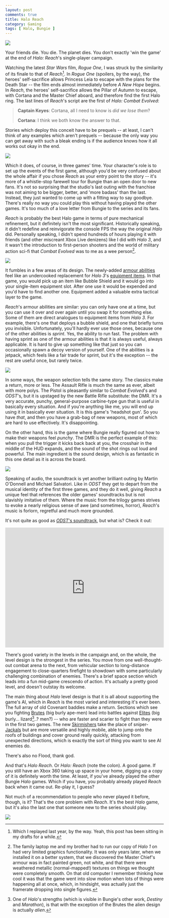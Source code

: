 ```yaml
---
layout: post
comments: true
title: Halo Reach
category: Gaming
tags: [ Halo, Bungie ]
---
```


![](/images/halo-reach/Reach_TotS_HogCharge.jpg)

Your friends die. You die. The planet dies. You don't exactly 'win the game' at the end of *Halo: Reach*'s single-player campaign.

Watching the latest *Star Wars* film, *Rogue One*, I was struck by the similarity of its finale to that of *Reach*[^1]. In *Rogue One* (spoilers, by the way), the heroes' self-sacrifice allows Princess Leia to escape with the plans for the Death Star -- the film ends almost immediately before *A New Hope* begins. In *Reach*, the heroes' self-sacrifice allows the Pillar of Autumn to escape, with Cortana and the Master Chief aboard, and therefore find the first Halo ring. The last lines of *Reach*'s script are the first of *Halo: Combat Evolved*:

> **Captain Keyes**: Cortana, all I need to know is *did we lose them*?
>
> **Cortana**: I think we both know the answer to that.

Stories which deploy this conceit have to be prequels -- at least, I can't think of any examples which aren't prequels -- because the only way you can get away with such a bleak ending is if the audience knows how it all works out okay in the end.

![](/images/halo-reach/Reach_TotS_FP01.jpg)

Which it does, of course, in three games' time. Your character's role is to set up the events of the first game, although you'd be very confused about the whole affair if you chose *Reach* as your entry point to the story -- it's more of a whistle-stop farewell tour for Bungie than an open door to new fans. It's not so surprising that the studio's last outing with the franchise was not aiming to be bigger, better, and 'more badass' than the last. Instead, they just wanted to come up with a fitting way to say goodbye. There's really no way you could play this without having played the other games. It's too much of a love letter from Bungie to the series and its fans.

*Reach* is probably the best Halo game in terms of pure mechanical refinement, but it definitely isn't the most significant. Historically speaking, it didn't redefine and reinvigorate the console FPS the way the original *Halo* did. Personally speaking, I didn't spend hundreds of hours playing it with friends (and other miscreant Xbox Live denizens) like I did with *Halo 3*, and it wasn't the introduction to first-person shooters and the world of military action sci-fi that *Combat Evolved* was to me as a wee person[^2].

![](/images/halo-reach/Reach_LnoS_Sabre.jpg)

It fumbles in a few areas of its design. The newly-added [armour abilities](http://halo.wikia.com/wiki/Armor_Ability) feel like an undercooked replacement for *Halo 3*'s [equipment items](http://halo.wikia.com/wiki/Equipment). In that game, you would pick up an item like Bubble Shield and it would go into your single-item equipment slot. After one use it would be expended and you'd have to find another one. Equipment added a valuable extra tactical layer to the game.

*Reach*'s armour abilities are similar: you can only have one at a time, but you can use it over and over again until you swap it for something else. Some of them are direct analogues to equipment items from *Halo 3*. For example, there's one that deploys a bubble shield, and one that briefly turns you invisible. Unfortunately, you'll hardly ever use those ones, because one of the other abilities is *sprint*. Yes, the ability to run fast. The problem with having sprint as one of the armour abilities is that it is always useful, always applicable. It is hard to give up something like that just so you can occasionally spawn a decoy version of yourself. One of the abilities is a jetpack, which feels like a fair trade for sprint, but it's the exception -- the rest are useful once, but rarely twice.

![](/images/halo-reach/ReachCampaign_m30_Env02.jpg)

In some ways, the weapon selection tells the same story. The classics make a return, more or less. The Assault Rifle is much the same as ever, albeit with more polys. The Pistol is pleasantly similar to *Combat Evolved*'s and *ODST*'s, but it is upstaged by the new Battle Rifle substitute: the DMR. It's a very accurate, punchy, general-purpose carbine-type gun that is useful in basically every situation. And if you're anything like me, you will end up using it in basically ever situation. It is this game's 'headshot gun'. So you have *that*, and then you have a grab-bag of new weapons, most of which are hard to use effectively. It's disappointing.

On the other hand, this is the game where Bungie really figured out how to make their weapons feel *punchy*. The DMR is the perfect example of this: when you pull the trigger it kicks back back at you, the crosshair in the middle of the HUD expands, and the sound of the shot rings out loud and powerful. The main ingredient is the sound design, which is as fantastic in this one detail as it is across the board.   

![](/images/halo-reach/Reach-m10_1stperson.jpg)

Speaking of audio, the soundtrack is yet another brilliant outing by Martin O'Donnell and Michael Salvatori. Like in *ODST* they get to depart from the musical identity of the first three games, and they do it well, giving *Reach* a unique feel that references the older games' soundtracks but is not slavishly imitative of them. Where the music from the trilogy games strives to evoke a nearly religious sense of awe (and sometimes, horror), *Reach*'s music is forlorn, regretful and much more grounded.

It's not quite as good as [*ODST*'s soundtrack](https://www.youtube.com/watch?v=a33iI6xfld0), but what is? Check it out:

<iframe width="100%" height="380" src="https://www.youtube.com/embed/53_CUSmf8fQ" frameborder="0" allowfullscreen></iframe>

There's good variety in the levels in the campaign and, on the whole, the level design is the strongest in the series. You move from one well-thought-out combat arena to the next, from vehicular section to long-distance engagement to close-quarters firefight to showdown with some particularly challenging combination of enemies. There's a brief space section which leads into a fun mid-game crescendo of action. It's actually a pretty good level, and doesn't outstay its welcome.

The main thing about *Halo* level design is that it is all about supporting the game's AI, which in *Reach* is the most varied and interesting it's ever been. The full array of old Covenant baddies make a return. Sections which see you fighting [Brutes](http://halo.wikia.com/wiki/Jiralhanae) (big burly ape-men) lead into battles against [Elites](http://halo.wikia.com/wiki/Sangheili) (big burly... lizard[^3]..? men?) -- who are faster and scarier to fight than they were in the first two games. The new [Skirmishers](http://halo.wikia.com/wiki/T%27vaoan) take the place of sniper-[Jackals](http://halo.wikia.com/wiki/Kig-Yar) but are more versatile and highly mobile, able to jump onto the roofs of buildings and cover ground really quickly, attacking from unexpected directions, which is exactly the sort of thing you want to see AI enemies do.

There's also no Flood, thank god.

And that's *Halo Reach*. Or *Halo: Reach* (note the colon). A good game. If you still have an Xbox 360 taking up space in your home, digging up a copy of it is definitely worth the time. At least, if you've already played the other Bungie *Halo* games. Which if you have, you probably already played *Reach* back when it came out. Re-play it, I guess?

Not much of a recommendation to people who never played it before, though, is it? That's the core problem with *Reach*. It's the best *Halo* game, but it's also the last one that someone new to the series should play.

![](/images/halo-reach/Reach_Nightfall_Cinematic.jpg)

[^1]: Which I replayed last year, by the way. Yeah, this post has been sitting in my drafts for a while.

[^2]: The family laptop me and my brother had to run our copy of *Halo 1* on had very limited graphics functionality. It was only years later, when we installed it on a better system, that we discovered the Master Chief's armour was in fact painted green, not white, and that there were weathered metallic (normal-mapped!) textures on things we thought were completely smooth. On that old computer I remember thinking how cool it was that the game went into slow motion when lots of things were happening all at once, which, in hindsight, was actually just the framerate dropping into single figures.

[^3]: One of *Halo*'s strengths (which is visible in Bungie's other work, *Destiny* and *Marathon*), is that with the exception of the Brutes the alien design is actually *alien*.
